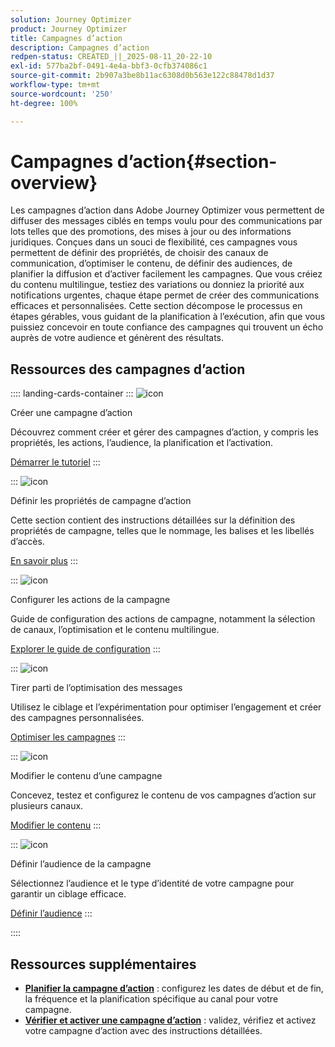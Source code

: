 ```yaml
---
solution: Journey Optimizer
product: Journey Optimizer
title: Campagnes d’action
description: Campagnes d’action
redpen-status: CREATED_||_2025-08-11_20-22-10
exl-id: 577ba2bf-0491-4e4a-bbf3-0cfb374086c1
source-git-commit: 2b907a3be8b11ac6308d0b563e122c88478d1d37
workflow-type: tm+mt
source-wordcount: '250'
ht-degree: 100%

---
```


# Campagnes d’action{#section-overview}

Les campagnes d’action dans Adobe Journey Optimizer vous permettent de diffuser des messages ciblés en temps voulu pour des communications par lots telles que des promotions, des mises à jour ou des informations juridiques. Conçues dans un souci de flexibilité, ces campagnes vous permettent de définir des propriétés, de choisir des canaux de communication, d’optimiser le contenu, de définir des audiences, de planifier la diffusion et d’activer facilement les campagnes. Que vous créiez du contenu multilingue, testiez des variations ou donniez la priorité aux notifications urgentes, chaque étape permet de créer des communications efficaces et personnalisées. Cette section décompose le processus en étapes gérables, vous guidant de la planification à l’exécution, afin que vous puissiez concevoir en toute confiance des campagnes qui trouvent un écho auprès de votre audience et génèrent des résultats.

## Ressources des campagnes d’action

:::: landing-cards-container
:::
![icon](https://cdn.experienceleague.adobe.com/icons/circle-play.svg?lang=fr)

Créer une campagne d’action

Découvrez comment créer et gérer des campagnes d’action, y compris les propriétés, les actions, l’audience, la planification et l’activation.

[Démarrer le tutoriel](../using/campaigns/create-campaign.md)
:::

:::
![icon](https://cdn.experienceleague.adobe.com/icons/gear.svg?lang=fr)

Définir les propriétés de campagne d’action

Cette section contient des instructions détaillées sur la définition des propriétés de campagne, telles que le nommage, les balises et les libellés d’accès.

[En savoir plus](../using/campaigns/campaign-properties.md)
:::

:::
![icon](https://cdn.experienceleague.adobe.com/icons/list-check.svg?lang=fr)

Configurer les actions de la campagne

Guide de configuration des actions de campagne, notamment la sélection de canaux, l’optimisation et le contenu multilingue.

[Explorer le guide de configuration](../using/campaigns/campaign-action.md)
:::

:::
![icon](https://cdn.experienceleague.adobe.com/icons/bullseye.svg?lang=fr)

Tirer parti de l’optimisation des messages

Utilisez le ciblage et l’expérimentation pour optimiser l’engagement et créer des campagnes personnalisées.

[Optimiser les campagnes](../using/campaigns/campaigns-message-optimization.md)
:::

:::
![icon](https://cdn.experienceleague.adobe.com/icons/pencil-alt.svg?lang=fr)

Modifier le contenu d’une campagne

Concevez, testez et configurez le contenu de vos campagnes d’action sur plusieurs canaux.

[Modifier le contenu](../using/campaigns/campaign-content.md)
:::

:::
![icon](https://cdn.experienceleague.adobe.com/icons/users.svg?lang=fr)

Définir l’audience de la campagne

Sélectionnez l’audience et le type d’identité de votre campagne pour garantir un ciblage efficace.

[Définir l’audience](../using/campaigns/campaign-audience.md)
:::

::::


## Ressources supplémentaires

- **[Planifier la campagne d’action](../using/campaigns/campaign-schedule.md)** : configurez les dates de début et de fin, la fréquence et la planification spécifique au canal pour votre campagne.
- **[Vérifier et activer une campagne d’action](../using/campaigns/review-activate-campaign.md)** : validez, vérifiez et activez votre campagne d’action avec des instructions détaillées.
